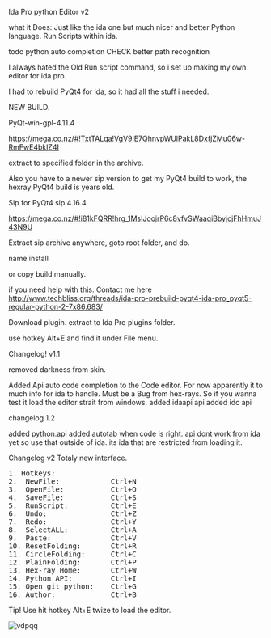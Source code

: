 Ida Pro python Editor v2

what it Does:
Just like the ida one but much nicer and better
Python language.
Run Scripts within ida.



todo
python auto completion  CHECK
better path recognition


I always hated the Old Run script command, so i set up making my own editor for ida pro.

I had to rebuild PyQt4 for ida, so it had all the stuff i needed.

NEW BUILD.

PyQt-win-gpl-4.11.4

https://mega.co.nz/#!TxtTALqa!VgV9IE7QhnvpWUlPakL8DxfjZMu06w-RmFwE4bklZ4I


extract to specified folder in the archive.

Also you have to a newer sip version to get my PyQt4 build to work, the hexray PyQt4 build is years old.

Sip for PyQt4
sip 4.16.4

https://mega.co.nz/#!i81kFQRR!hrg_1MsIJoojrP6c8vfvSWaaqiBbyjcjFhHmuJ43N9U


Extract sip archive anywhere, goto root folder, and do.

name install

or copy build manually.

if you need help with this.
Contact me here http://www.techbliss.org/threads/ida-pro-prebuild-pyqt4-ida-pro_pyqt5-regular-python-2-7x86.683/




Download plugin.
extract to Ida Pro plugins folder.

use hotkey Alt+E and find it under File menu.



Changelog! v1.1

removed darkness from skin.

Added Api auto code completion  to the Code editor.
For now apparently it to much info for ida to handle.
Must be a Bug from hex-rays.
So if you wanna test it load the editor strait from windows.
added idaapi api
added idc api


changelog 1.2

added python.api
added autotab when code is right.
api dont work from ida yet so use that outside of ida.
its ida that are restricted from loading it.

Changelog v2
Totaly new interface.

<pre>
1. Hotkeys:
2.  NewFile:            Ctrl+N
3.  OpenFile:           Ctrl+O
4.  SaveFile:           Ctrl+S
5.  RunScript:          Ctrl+E
6.  Undo:               Ctrl+Z
7.  Redo:               Ctrl+Y
8.  SelectALL:          Ctrl+A
9.  Paste:              Ctrl+V
10. ResetFolding:       Ctrl+R
11. CircleFolding:      Ctrl+C
12. PlainFolding:       Ctrl+P
13. Hex-ray Home:       Ctrl+W
14. Python API:         Ctrl+I
15. Open git python:    Ctrl+G
16. Author:             Ctrl+B</pre>


Tip!
Use hit hotkey Alt+E twize to load the editor.

![vdpqq](https://cloud.githubusercontent.com/assets/3592375/8509437/f6b4b458-22a2-11e5-9e45-16ea23bb5c5e.jpg)


